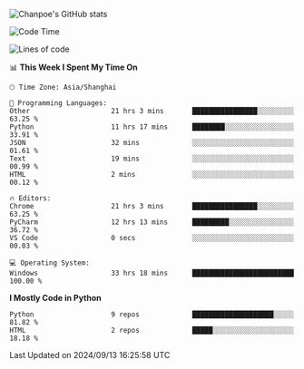 ![Chanpoe's GitHub stats](https://github-readme-stats.vercel.app/api?username=Chanpoe&show_icons=true&count_private=true&theme=cobalt)

<!--START_SECTION:waka-->
![Code Time](http://img.shields.io/badge/Code%20Time-169%20hrs%2025%20mins-blue)

![Lines of code](https://img.shields.io/badge/From%20Hello%20World%20I%27ve%20Written-1.6%20million%20lines%20of%20code-blue)

📊 **This Week I Spent My Time On** 

```text
🕑︎ Time Zone: Asia/Shanghai

💬 Programming Languages: 
Other                    21 hrs 3 mins       ████████████████░░░░░░░░░   63.25 % 
Python                   11 hrs 17 mins      ████████░░░░░░░░░░░░░░░░░   33.91 % 
JSON                     32 mins             ░░░░░░░░░░░░░░░░░░░░░░░░░   01.61 % 
Text                     19 mins             ░░░░░░░░░░░░░░░░░░░░░░░░░   00.99 % 
HTML                     2 mins              ░░░░░░░░░░░░░░░░░░░░░░░░░   00.12 % 

🔥 Editors: 
Chrome                   21 hrs 3 mins       ████████████████░░░░░░░░░   63.25 % 
PyCharm                  12 hrs 13 mins      █████████░░░░░░░░░░░░░░░░   36.72 % 
VS Code                  0 secs              ░░░░░░░░░░░░░░░░░░░░░░░░░   00.03 % 

💻 Operating System: 
Windows                  33 hrs 18 mins      █████████████████████████   100.00 % 
```

**I Mostly Code in Python** 

```text
Python                   9 repos             ████████████████████░░░░░   81.82 % 
HTML                     2 repos             █████░░░░░░░░░░░░░░░░░░░░   18.18 % 
```




 Last Updated on 2024/09/13 16:25:58 UTC
<!--END_SECTION:waka-->
